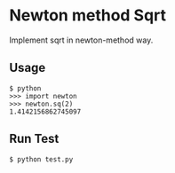 # Newton method Sqrt

Implement sqrt in newton-method way.

## Usage

    $ python
    >>> import newton
    >>> newton.sq(2) 
    1.4142156862745097

## Run Test

    $ python test.py
